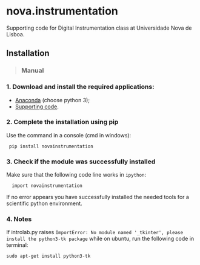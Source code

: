 nova.instrumentation
====================

Supporting code for Digital Instrumentation class at Universidade Nova de Lisboa.


## **Installation**
>### **Manual**

### 1. Download and install the required applications:
* [Anaconda](http://continuum.io/downloads) (choose python 3);
* [Supporting code](https://github.com/hgamboa/novainstrumentation).

### 2. Complete the installation using pip

Use the command in a console (cmd in windows):

     pip install novainstrumentation


### 3. Check if the module was successfully installed  
Make sure that the following code line works in `ipython`:

      import novainstrumentation

If no error appears you have successfully installed the needed tools for a scientific python environment.

### 4. Notes

If introlab.py raises `ImportError: No module named '_tkinter', please install the python3-tk package`
while on ubuntu, run the following code in terminal:
```
sudo apt-get install python3-tk
```
